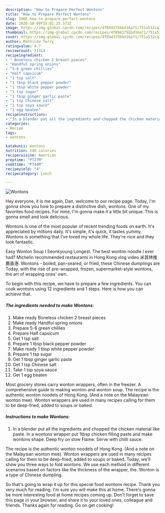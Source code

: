 ```yaml
---
description: "How to Prepare Perfect Wontons"
title: "How to Prepare Perfect Wontons"
slug: 1866-how-to-prepare-perfect-wontons
date: 2020-10-09T15:01:25.573Z
image: https://img-global.cpcdn.com/recipes/4f894375bbd16a71/751x532cq70/wontons-recipe-main-photo.jpg
thumbnail: https://img-global.cpcdn.com/recipes/4f894375bbd16a71/751x532cq70/wontons-recipe-main-photo.jpg
cover: https://img-global.cpcdn.com/recipes/4f894375bbd16a71/751x532cq70/wontons-recipe-main-photo.jpg
author: Mathilda Terry
ratingvalue: 4.7
reviewcount: 22314
recipeingredient:
- " Boneless chicken 2 breast pieces"
- "Handful spring onions"
- "5-6 green chillies"
- "Half capsicum"
- "1 tsp salt"
- "1 tbsp black pepper powder"
- "1 tbsp white pepper powder"
- "1 tsp sugar"
- "1 tbsp ginger garlic paste"
- "1 tsp Chinese salt"
- "1 tsp soya sauce"
- "1 egg beaten"
recipeinstructions:
- "In a blender put all the ingredients and chopped the chicken material like paste. In a wontons wrapper put 1tbsp chicken filling paste and make wontons shape. Deep fry on slow Flame. Serve with chilli sauce."
categories:
- Recipe
tags:
- wontons

katakunci: wontons 
nutrition: 148 calories
recipecuisine: American
preptime: "PT27M"
cooktime: "PT44M"
recipeyield: "4"
recipecategory: Lunch

---
```



![Wontons](https://img-global.cpcdn.com/recipes/4f894375bbd16a71/751x532cq70/wontons-recipe-main-photo.jpg)

Hey everyone, it is me again, Dan, welcome to our recipe page. Today, I'm gonna show you how to prepare a distinctive dish, wontons. One of my favorites food recipes. For mine, I'm gonna make it a little bit unique. This is gonna smell and look delicious.

Wontons is one of the most popular of recent trending foods on earth. It's appreciated by millions daily. It's simple, it's quick, it tastes yummy. Wontons is something that I've loved my whole life. They're nice and they look fantastic.

Easy Wonton Soup l Seonkyoung Longest. The best wonton noodle I ever had? Michelin recommended restaurants in Hong Kong vlog video 米其林推薦香港. Wontons - boiled, pan-seared, or fried, these Chinese dumplings are Today, with the rise of pre-wrapped, frozen, supermarket-style wontons, the art of wrapping ones&#39; own.


To begin with this recipe, we have to prepare a few ingredients. You can cook wontons using 12 ingredients and 1 steps. Here is how you can achieve that.

<!--inarticleads1-->

##### The ingredients needed to make Wontons:

1. Make ready  Boneless chicken 2 breast pieces
1. Make ready Handful spring onions
1. Prepare 5-6 green chillies
1. Prepare Half capsicum
1. Get 1 tsp salt
1. Prepare 1 tbsp black pepper powder
1. Make ready 1 tbsp white pepper powder
1. Prepare 1 tsp sugar
1. Get 1 tbsp ginger garlic paste
1. Get 1 tsp Chinese salt
1. Take 1 tsp soya sauce
1. Get 1 egg beaten


Most grocery stores carry wonton wrappers, often in the freezer. A comprehensive guide to making wonton and wonton soup. The recipe is the authentic wonton noodels of Hong Kong. (And a note on the Malaysian wonton mee). Wonton wrappers are used in many recipes calling for them to be deep-fried, added to soups or baked. 

<!--inarticleads2-->

##### Instructions to make Wontons:

1. In a blender put all the ingredients and chopped the chicken material like paste. In a wontons wrapper put 1tbsp chicken filling paste and make wontons shape. Deep fry on slow Flame. Serve with chilli sauce.


The recipe is the authentic wonton noodels of Hong Kong. (And a note on the Malaysian wonton mee). Wonton wrappers are used in many recipes calling for them to be deep-fried, added to soups or baked. Today, we&#39;ll show you three ways to fold wontons. We use each method in different scenarios based on factors like the thickness of the wrapper, the. Wonton is a type of Chinese dumpling. 

So that's going to wrap it up for this special food wontons recipe. Thank you very much for reading. I'm sure you will make this at home. There's gonna be more interesting food at home recipes coming up. Don't forget to save this page in your browser, and share it to your loved ones, colleague and friends. Thanks again for reading. Go on get cooking!
